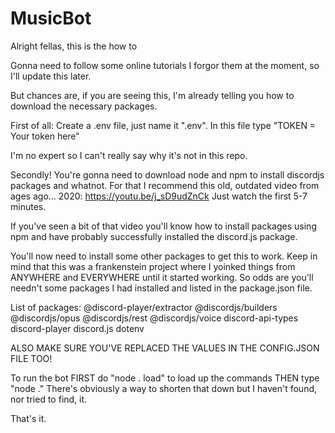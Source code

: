 # MusicBot
Alright fellas, this is the how to

Gonna need to follow some online tutorials
I forgor them at the moment, so I'll update this later.

But chances are, if you are seeing this, I'm already telling you how to download the necessary packages.

First of all: Create a .env file, just name it ".env".
In this file type "TOKEN = Your token here"

I'm no expert so I can't really say why it's not in this repo.

Secondly!
You're gonna need to download node and npm to install discordjs packages and whatnot.
For that I recommend this old, outdated video from ages ago... 2020: https://youtu.be/j_sD9udZnCk
Just watch the first 5-7 minutes. 

If you've seen a bit of that video you'll know how to install packages using npm and have probably successfully installed the discord.js package.

You'll now need to install some other packages to get this to work.
Keep in mind that this was a frankenstein project where I yoinked things from ANYWHERE and EVERYWHERE until it started working.
So odds are you'll needn't some packages I had installed and listed in the package.json file.

List of packages:
@discord-player/extractor
@discordjs/builders
@discordjs/opus
@discordjs/rest
@discordjs/voice
discord-api-types
discord-player
discord.js
dotenv

ALSO MAKE SURE YOU'VE REPLACED THE VALUES IN THE CONFIG.JSON FILE TOO!

To run the bot FIRST do "node . load" to load up the commands THEN type "node ."
There's obviously a way to shorten that down but I haven't found, nor tried to find, it.

That's it.
